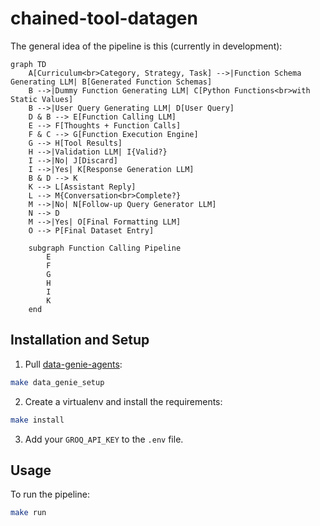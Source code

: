 # chained-tool-datagen

The general idea of the pipeline is this (currently in development):
```mermaid
graph TD
    A[Curriculum<br>Category, Strategy, Task] -->|Function Schema Generating LLM| B[Generated Function Schemas]
    B -->|Dummy Function Generating LLM| C[Python Functions<br>with Static Values]
    B -->|User Query Generating LLM| D[User Query]
    D & B --> E[Function Calling LLM]
    E --> F[Thoughts + Function Calls]
    F & C --> G[Function Execution Engine]
    G --> H[Tool Results]
    H -->|Validation LLM| I{Valid?}
    I -->|No| J[Discard]
    I -->|Yes| K[Response Generation LLM]
    B & D --> K
    K --> L[Assistant Reply]
    L --> M{Conversation<br>Complete?}
    M -->|No| N[Follow-up Query Generator LLM]
    N --> D
    M -->|Yes| O[Final Formatting LLM]
    O --> P[Final Dataset Entry]

    subgraph Function Calling Pipeline
        E
        F
        G
        H
        I
        K
    end
```

## Installation and Setup

1. Pull [data-genie-agents](https://github.com/interstellarninja/data-genie-agents):
```bash
make data_genie_setup
```

2. Create a virtualenv and install the requirements:        
```bash
make install
```

3. Add your `GROQ_API_KEY` to the `.env` file.

## Usage

To run the pipeline:
```bash
make run
```
